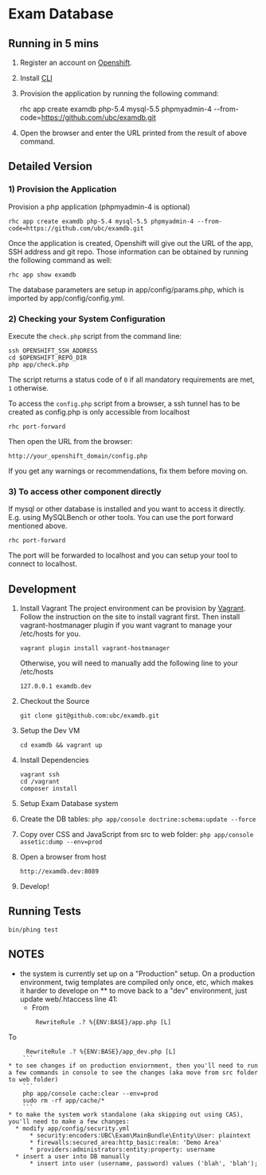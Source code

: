 Exam Database
===============================================

Running in 5 mins
--------------------------

1. Register an account on [Openshift](https://www.openshift.com/).
2. Install [CLI](https://www.openshift.com/developers/rhc-client-tools-install)
3. Provision the application by running the following command:

    rhc app create examdb php-5.4 mysql-5.5 phpmyadmin-4 --from-code=https://github.com/ubc/examdb.git

4. Open the browser and enter the URL printed from the result of above command.

Detailed Version
----------------

### 1) Provision the Application

Provision a php application (phpmyadmin-4 is optional)

    rhc app create examdb php-5.4 mysql-5.5 phpmyadmin-4 --from-code=https://github.com/ubc/examdb.git

Once the application is created, Openshift will give out the URL of the app, SSH address and git repo. 
Those information can be obtained by running the following command as well:

    rhc app show examdb

The database parameters are setup in app/config/params.php, which is imported by app/config/config.yml.

### 2) Checking your System Configuration

Execute the `check.php` script from the command line:

    ssh OPENSHIFT_SSH_ADDRESS
    cd $OPENSHIFT_REPO_DIR
    php app/check.php

The script returns a status code of `0` if all mandatory requirements are met,
`1` otherwise.

To access the `config.php` script from a browser, a ssh tunnel has to be created 
as config.php is only accessible from localhost

    rhc port-forward

Then open the URL from the browser:

    http://your_openshift_domain/config.php

If you get any warnings or recommendations, fix them before moving on.

### 3) To access other component directly

If mysql or other database is installed and you want to access it directly. E.g. using 
MySQLBench or other tools. You can use the port forward mentioned above.

    rhc port-forward

The port will be forwarded to localhost and you can setup your tool to connect to localhost.


Development
-----------

1. Install Vagrant
The project environment can be provision by [Vagrant](http://www.vagrantup.com/). Follow the instruction on the site to install vagrant first. Then install vagrant-hostmanager plugin if you want vagrant to manage your /etc/hosts for you.

    ```
    vagrant plugin install vagrant-hostmanager
    ```
    
    Otherwise, you will need to manually add the following line to your /etc/hosts

    ```
    127.0.0.1 examdb.dev
    ```

2. Checkout the Source

    ```
    git clone git@github.com:ubc/examdb.git
    ```
    
3. Setup the Dev VM

    ```
    cd examdb && vagrant up
    ```

4. Install Dependencies

    ```
    vagrant ssh
    cd /vagrant
    composer install
    ```
5. Setup Exam Database system
  1. Create the DB tables: ```php app/console doctrine:schema:update --force```
  2. Copy over CSS and JavaScript from src to web folder: ```php app/console assetic:dump --env=prod```

5. Open a browser from host
    
    ```
    http://examdb.dev:8089
    ```
    
6. Develop!

Running Tests
-------------

    bin/phing test

NOTES
-----
* the system is currently set up on a "Production" setup.  On a production environment, twig templates are compiled only once, etc, which makes it harder to develope on
** to move back to a "dev" environment, just update web/.htaccess line 41:
  * From
    ```
     RewriteRule .? %{ENV:BASE}/app.php [L]
    ```
To
```
     RewriteRule .? %{ENV:BASE}/app_dev.php [L]
    ```
* to see changes if on production enviornment, then you'll need to run a few commands in console to see the changes (aka move from src folder to web folder)
    ```
    php app/console cache:clear --env=prod
    sudo rm -rf app/cache/*
    ```
* to make the system work standalone (aka skipping out using CAS), you'll need to make a few changes:
  * modify app/config/security.yml
      * security:encoders:UBC\Exam\MainBundle\Entity\User: plaintext
      * firewalls:secured_area:http_basic:realm: 'Demo Area'
      * providers:administrators:entity:property: username
  * insert a user into DB manually
      * insert into user (username, password) values ('blah', 'blah');